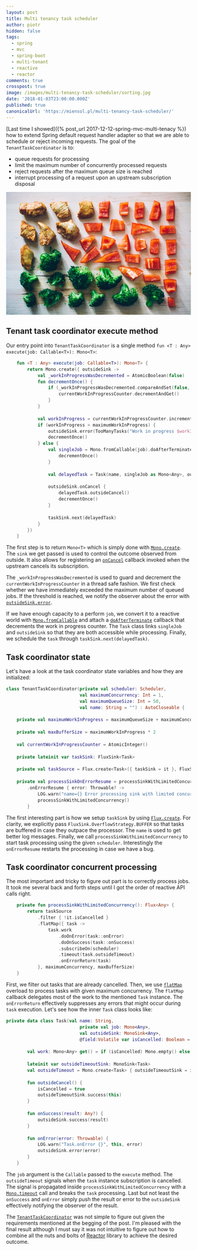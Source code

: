 ```yaml
---
layout: post
title: Multi tenancy task scheduler
author: piotr
hidden: false
tags:
  - spring
  - mvc
  - spring-boot
  - multi-tenant
  - reactive
  - reactor
comments: true
crosspost: true
image: /images/multi-tenancy-task-scheduler/sorting.jpg
date: '2018-01-03T23:00:00.000Z'
published: true
canonicalUrl: 'https://miensol.pl/multi-tenancy-task-scheduler/'
---
```


[Last time I showed]({% post_url 2017-12-12-spring-mvc-multi-tenacy %}) how to extend Spring default request handler adapter so that we are able to schedule or reject incoming requests. The goal of the `TenantTaskCoordinator` is to:
- queue requests for processing 
- limit the maximum number of concurrently processed requests
- reject requests after the maximum queue size is reached
- interrupt processing of a request upon an upstream subscription disposal

![Assigning resources](/images/multi-tenancy-task-scheduler/sorting.jpg)

## Tenant task coordinator execute method

Our entry point into `TenantTaskCoordinator` is a single method `fun <T : Any> execute(job: Callable<T>): Mono<T>`:

```kotlin
    fun <T : Any> execute(job: Callable<T>): Mono<T> {
        return Mono.create({ outsideSink ->
            val _workInProgressWasDecremented = AtomicBoolean(false)
            fun decrementOnce() {
                if (_workInProgressWasDecremented.compareAndSet(false, true)) {
                    currentWorkInProgressCounter.decrementAndGet()
                }
            }

            val workInProgress = currentWorkInProgressCounter.incrementAndGet()
            if (workInProgress > maximumWorkInProgress) {
                outsideSink.error(TooManyTasks("Work in progress $workInProgress exceeds $maximumWorkInProgress jobs in $name"))
                decrementOnce()
            } else {
                val singleJob = Mono.fromCallable(job).doAfterTerminate {
                    decrementOnce()
                }

                val delayedTask = Task(name, singleJob as Mono<Any>, outsideSink as MonoSink<Any>)

                outsideSink.onCancel {
                    delayedTask.outsideCancel()
                    decrementOnce()
                }
                
                taskSink.next(delayedTask)
            }
        })
    }
```

The first step is to return `Mono<T>` which is simply done with [`Mono.create`](https://projectreactor.io/docs/core/release/api/reactor/core/publisher/Mono.html#create-java.util.function.Consumer-). The `sink` we get passed is used to control the outcome observed from outside. It also allows for registering an [`onCancel`](https://projectreactor.io/docs/core/release/api/reactor/core/publisher/MonoSink.html#onCancel-reactor.core.Disposable-) callback invoked when the upstream cancels its subscription. 

The `_workInProgressWasDecremented` is used to guard and decrement the `currentWorkInProgressCounter` in a thread safe fashion. We first check whether we have immediately exceeded the maximum number of queued jobs. If the threshold is reached, we notify the observer about the error with [`outsideSink.error`](https://projectreactor.io/docs/core/release/api/reactor/core/publisher/MonoSink.html#error-java.lang.Throwable-). 

If we have enough capacity to a perform `job`, we convert it to a reactive world with [`Mono.fromCallable`](https://projectreactor.io/docs/core/release/api/reactor/core/publisher/Mono.html#fromCallable-java.util.concurrent.Callable-) and attach a [`doAfterTerminate`](https://projectreactor.io/docs/core/release/api/reactor/core/publisher/Mono.html#doAfterTerminate-java.lang.Runnable-) callback that decrements the work in progress counter. The `Task` class links `singleJob` and `outsideSink` so that they are both accessible while processing. Finally, we schedule the `task` through `taskSink.next(delayedTask)`.

## Task coordinator state

Let's have a look at the task coordinator state variables and how they are initialized:

```kotlin
class TenantTaskCoordinator(private val scheduler: Scheduler,
                            val maximumConcurrency: Int = 1,
                            val maximumQueueSize: Int = 50,
                            val name: String = "") : AutoCloseable {

    private val maximumWorkInProgress = maximumQueueSize + maximumConcurrency

    private val maxBufferSize = maximumWorkInProgress * 2

    val currentWorkInProgressCounter = AtomicInteger()

    private lateinit var taskSink: FluxSink<Task>

    private val taskSource = Flux.create<Task>({ taskSink = it }, FluxSink.OverflowStrategy.BUFFER)

    private val processSinkOnErrorResume = processSinkWithLimitedConcurrency()
        .onErrorResume { error: Throwable? ->
            LOG.warn("name={} Error processing sink with limited concurrency", name, error)
            processSinkWithLimitedConcurrency()
        }
```

The first interesting part is how we setup `taskSink` by using [`Flux.create`](https://projectreactor.io/docs/core/release/api/reactor/core/publisher/Flux.html#create-java.util.function.Consumer-reactor.core.publisher.FluxSink.OverflowStrategy-). For clarity, we explicitly pass `FluxSink.OverflowStrategy.BUFFER` so that tasks are buffered in case they outpace the processor. The `name` is used to get better log messages. Finally, we call `processSinkWithLimitedConcurrency` to start task processing using the given `scheduler`. Interestingly the `onErrorResume` restarts the processing in case we have a bug.

## Task coordinator concurrent processing

The most important and tricky to figure out part is to correctly process jobs. It took me several back and forth steps until I got the order of reactive API calls right. 

```kotlin
    private fun processSinkWithLimitedConcurrency(): Flux<Any> {
        return taskSource
            .filter { !it.isCancelled }
            .flatMap({ task ->
                task.work
                    .doOnError(task::onError)
                    .doOnSuccess(task::onSuccess)
                    .subscribeOn(scheduler)
                    .timeout(task.outsideTimeout)
                    .onErrorReturn(task)
            }, maximumConcurrency, maxBufferSize)
    }
```

First, we filter out tasks that are already cancelled. Then, we use [`flatMap`](https://projectreactor.io/docs/core/release/api/reactor/core/publisher/Flux.html#flatMap-java.util.function.Function-int-int-) overload to process tasks with given maximum concurrency. The `flatMap` callback delegates most of the work to the mentioned `Task` instance. The `onErrorReturn` effectively suppresses any errors that might occur during `task` execution. Let's see how the inner `Task` class looks like:

```kotlin
private data class Task(val name: String,
                            private val job: Mono<Any>,
                            val outsideSink: MonoSink<Any>,
                            @field:Volatile var isCancelled: Boolean = false) {

        val work: Mono<Any> get() = if (isCancelled) Mono.empty() else job

        lateinit var outsideTimeoutSink: MonoSink<Task>
        val outsideTimeout = Mono.create<Task> { outsideTimeoutSink = it }

        fun outsideCancel() {
            isCancelled = true
            outsideTimeoutSink.success(this)
        }

        fun onSuccess(result: Any?) {
            outsideSink.success(result)
        }
        
        fun onError(error: Throwable) {
            LOG.warn("Task.onError {}", this, error)
            outsideSink.error(error)
        }
    }
```

The `job` argument is the `Callable` passed to the `execute` method. The `outsideTimeout` signals when the `task` instance subscription is cancelled. The signal is propagated inside `processSinkWithLimitedConcurrency` with a [`Mono.timeout`](https://projectreactor.io/docs/core/release/api/reactor/core/publisher/Mono.html#timeout-org.reactivestreams.Publisher-) call and breaks the `task` processing. Last but not least the `onSuccess` and `onError` simply push the result or error to the `outsideSink` effectively notifying the observer of the result. 

The [`TenantTaskCoordinator`](https://gist.github.com/miensol/1e2b203a128cdc428f3b0c598e515bd6) was not simple to figure out given the requirements mentioned at the begging of the post. I'm pleased with the final result although I must say it was not intuitive to figure out how to combine all the nuts and bolts of [Reactor](https://projectreactor.io/) library to achieve the desired outcome.
